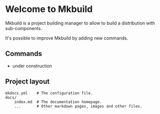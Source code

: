 # Welcome to Mkbuild

Mkbuild is a project building manager to allow to build a distribution with sub-components.

It's possible to improve Mkbuild by adding new commands.

## Commands

* under construction

## Project layout

    mkdocs.yml    # The configuration file.
    docs/
        index.md  # The documentation homepage.
        ...       # Other markdown pages, images and other files.
